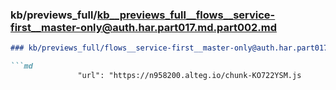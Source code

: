 ### kb/previews_full/kb__previews_full__flows__service-first__master-only@auth.har.part017.md.part002.md

```md
### kb/previews_full/flows__service-first__master-only@auth.har.part017.md (part 002)

```md
               "url": "https://n958200.alteg.io/chunk-KO722YSM.js
```

```

```
